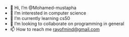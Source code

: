 - 👋 Hi, I’m @Mohamed-mustapha
- 👀 I’m interested in computer science 
- 🌱 I’m currently learning cs50
- 💞️ I’m looking to collaborate on programming in general 
- 📫 How to reach me rayofmind@gmail.com

<!---
Mohamed-mustapha/Mohamed-mustapha is a ✨ special ✨ repository because its `README.md` (this file) appears on your GitHub profile.
You can click the Preview link to take a look at your changes.
--->
